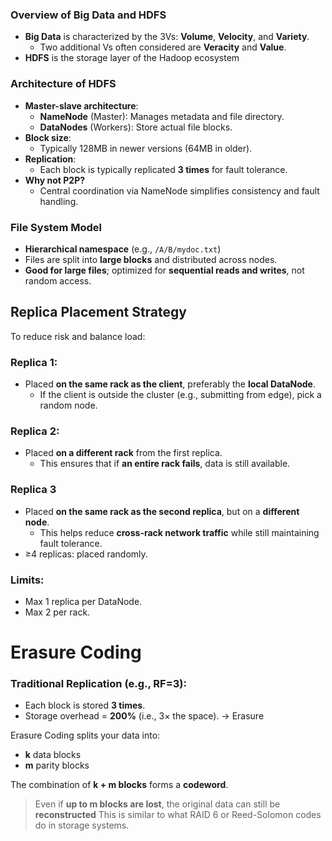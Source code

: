 ### **Overview of Big Data and HDFS**
- **Big Data** is characterized by the 3Vs: **Volume**, **Velocity**, and **Variety**. 
	- Two additional Vs often considered are **Veracity** and **Value**.
- **HDFS** is the storage layer of the Hadoop ecosystem

### **Architecture of HDFS**
- **Master-slave architecture**:
    - **NameNode** (Master): Manages metadata and file directory.
    - **DataNodes** (Workers): Store actual file blocks.
- **Block size**:
    - Typically 128MB in newer versions (64MB in older).
- **Replication**:
    - Each block is typically replicated **3 times** for fault tolerance.
- **Why not P2P?**
    - Central coordination via NameNode simplifies consistency and fault handling.

### **File System Model**
- **Hierarchical namespace** (e.g., `/A/B/mydoc.txt`)
- Files are split into **large blocks** and distributed across nodes.
- **Good for large files**; optimized for **sequential reads and writes**, not random access.

## **Replica Placement Strategy**
To reduce risk and balance load:
### Replica 1:
- Placed **on the same rack as the client**, preferably the **local DataNode**.
    - If the client is outside the cluster (e.g., submitting from edge), pick a random node.
### Replica 2:
- Placed **on a different rack** from the first replica.
    - This ensures that if **an entire rack fails**, data is still available.
### Replica 3
- Placed **on the same rack as the second replica**, but on a **different node**.
    - This helps reduce **cross-rack network traffic** while still maintaining fault tolerance.
- ≥4 replicas: placed randomly.
### Limits:
- Max 1 replica per DataNode.
- Max 2 per rack.

# Erasure Coding

### Traditional Replication (e.g., RF=3):
- Each block is stored **3 times**.
- Storage overhead = **200%** (i.e., 3× the space).
-> Erasure

Erasure Coding splits your data into:
- **k** data blocks
- **m** parity blocks

The combination of **k + m blocks** forms a **codeword**.
> Even if **up to m blocks are lost**, the original data can still be **reconstructed**
This is similar to what RAID 6 or Reed-Solomon codes do in storage systems.